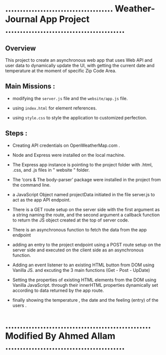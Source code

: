 # ..................................... Weather-Journal App Project .........................................

## Overview

 This project to create an asynchronous web app that uses Web API and user data to dynamically update the UI, 
 with getting the current date and temperature at the moment of specific Zip Code Area.

## Main Missions :

 - modifying the `server.js` file and the `website/app.js` file. 

 - using `index.html` for element references. 

 - using `style.css` to style the application to customized perfection.

## Steps :

 - Creating API credentials on OpenWeatherMap.com .

 - Node and Express were installed on the local machine.

 - The Express app instance is pointing to the project folder with .html, .css, and .js files in " website " folder.

 - The ‘cors & The body-parser’ package were installed in the project from the command line.

 - a JavaScript Object named projectData initiated in the file server.js to act as the app API endpoint.

 - There is a GET route setup on the server side with the first argument as a string naming the route, and the second argument a callback function to return the JS object created at the top of server code.

 - There is an asynchronous function to fetch the data from the app endpoint

 - adding an entry to the project endpoint using a POST route setup on the server side and executed on the client side as an asynchronous function.

 - Adding an event listener to an existing HTML button from DOM using Vanilla JS. and excuting the 3 main functions (Get - Post - UpDate)

 - Setting the properties of existing HTML elements from the DOM using Vanilla JavaScript. through their innerHTML properties dynamically set according to data returned by the app route.

 - finally showing the temperature , the date and the feeling (entry) of the users .


# .................................................. Modified By Ahmed Allam .........................................





